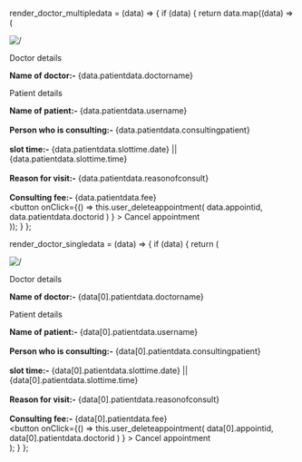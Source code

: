 render_doctor_multipledata = (data) => {
    if (data) {
      return data.map((data) => (
        <div className="Appoint_container">
          <div className="appoint_img">
            <img src={data.patientdata.userImg} alt="/" />
          </div>
          <div className="appoint_text">
            <div className="appoint_text1">
              <p>Doctor details</p>
              <label>
                <strong>Name of doctor:-</strong>
              </label>
              <span>{data.patientdata.doctorname}</span>
            </div>
            <div className="appoint_text1">
              <p>Patient details</p>
              <div className="appoint_blocks">
                <label>
                  <strong>Name of patient:-</strong>
                </label>
                <span>{data.patientdata.username}</span>
              </div>
              <br />
              <div className="appoint_blocks">
                <label>
                  <strong>Person who is consulting:-</strong>
                </label>
                <span>{data.patientdata.consultingpatient}</span>
              </div>
              <br />
              <div className="appoint_blocks">
                <label>
                  <strong>slot time:-</strong>
                </label>
                <span>
                  {data.patientdata.slottime.date} ||
                  {data.patientdata.slottime.time}
                </span>
              </div>
              <br />
              <div className="appoint_blocks">
                <label>
                  <strong>Reason for visit:-</strong>
                </label>
                <span>{data.patientdata.reasonofconsult}</span>
              </div>
              <br />
              <div className="appoint_blocks">
                <label>
                  <strong>Consulting fee:-</strong>
                </label>
                <span>{data.patientdata.fee}</span>
              </div>
              <div className="Doctor_card_button_appoint">
                <button
                  onClick={() =>
                    this.user_deleteappointment(
                      data.appointid,
                      data.patientdata.doctorid
                    )
                  }
                >
                  Cancel appointment
                </button>
              </div>
            </div>
          </div>
        </div>
      ));
    }
  };


  render_doctor_singledata = (data) => {
    if (data) {
      return (
        <div className="Appoint_container2">
          <div className="appoint_img">
            <img src={data[0].patientdata.userImg} alt="/" />
          </div>
          <div className="appoint_text">
            <div className="appoint_text1">
              <p>Doctor details</p>
              <label>
                <strong>Name of doctor:-</strong>
              </label>
              <span>{data[0].patientdata.doctorname}</span>
            </div>
            <div className="appoint_text1">
              <p>Patient details</p>
              <div className="appoint_blocks">
                <label>
                  <strong>Name of patient:-</strong>
                </label>
                <span>{data[0].patientdata.username}</span>
              </div>
              <br />
              <div className="appoint_blocks">
                <label>
                  <strong>Person who is consulting:-</strong>
                </label>
                <span>{data[0].patientdata.consultingpatient}</span>
              </div>
              <br />
              <div className="appoint_blocks">
                <label>
                  <strong>slot time:-</strong>
                </label>
                <span>
                  {data[0].patientdata.slottime.date} ||
                  {data[0].patientdata.slottime.time}
                </span>
              </div>
              <br />
              <div className="appoint_blocks">
                <label>
                  <strong>Reason for visit:-</strong>
                </label>
                <span>{data[0].patientdata.reasonofconsult}</span>
              </div>
              <br />
              <div className="appoint_blocks">
                <label>
                  <strong>Consulting fee:-</strong>
                </label>
                <span>{data[0].patientdata.fee}</span>
              </div>
              <div className="Doctor_card_button_appoint">
                <button
                  onClick={() =>
                    this.user_deleteappointment(
                      data[0].appointid,
                      data[0].patientdata.doctorid
                    )
                  }
                >
                  Cancel appointment
                </button>
              </div>
            </div>
          </div>
        </div>
      );
    }
  };
